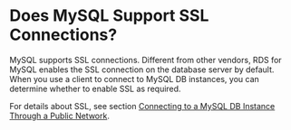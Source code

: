 # Does MySQL Support SSL Connections?<a name="rds_faq_0070"></a>

MySQL supports SSL connections. Different from other vendors, RDS for MySQL enables the SSL connection on the database server by default. When you use a client to connect to MySQL DB instances, you can determine whether to enable SSL as required.

For details about SSL, see section  [Connecting to a MySQL DB Instance Through a Public Network](connecting-to-a-mysql-db-instance-through-a-public-network.md).

